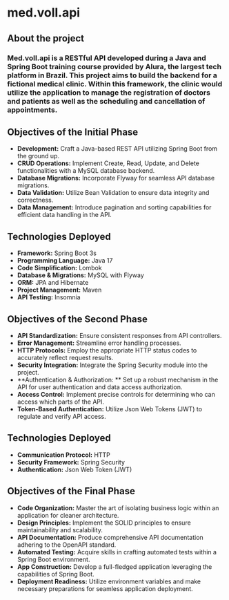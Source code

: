 # **med.voll.api**

## **About the project**

### **Med.voll.api** is a RESTful API developed during a Java and Spring Boot training course provided by Alura, the largest tech platform in Brazil. This project aims to build the backend for a fictional medical clinic. Within this framework, the clinic would utilize the application to manage the registration of doctors and patients as well as the scheduling and cancellation of appointments.

## **Objectives of the Initial Phase**

+ **Development:** Craft a Java-based REST API utilizing Spring Boot from the ground up.
+ **CRUD Operations:** Implement Create, Read, Update, and Delete functionalities with a MySQL database backend.
+ **Database Migrations:** Incorporate Flyway for seamless API database migrations.
+ **Data Validation:** Utilize Bean Validation to ensure data integrity and correctness.
+ **Data Management:** Introduce pagination and sorting capabilities for efficient data handling in the API.

## **Technologies Deployed**

+ **Framework:** Spring Boot 3s
+ **Programming Language:** Java 17
+ **Code Simplification:** Lombok
+ **Database & Migrations:** MySQL with Flyway
+ **ORM:** JPA and Hibernate
+ **Project Management:** Maven
+ **API Testing:** Insomnia

## **Objectives of the Second Phase**

+ **API Standardization:** Ensure consistent responses from API controllers.
+ **Error Management:** Streamline error handling processes.
+ **HTTP Protocols:** Employ the appropriate HTTP status codes to accurately reflect request results.
+ **Security Integration:** Integrate the Spring Security module into the project.
+ **Authentication & Authorization: ** Set up a robust mechanism in the API for user authentication and data access authorization.
+ **Access Control:** Implement precise controls for determining who can access which parts of the API.
+ **Token-Based Authentication:** Utilize Json Web Tokens (JWT) to regulate and verify API access.
  
## **Technologies Deployed**

+ **Communication Protocol:** HTTP
+ **Security Framework:** Spring Security
+ **Authentication:** Json Web Token (JWT)

 ## **Objectives of the Final Phase**
 
+ **Code Organization:** Master the art of isolating business logic within an application for cleaner architecture.
+ **Design Principles:** Implement the SOLID principles to ensure maintainability and scalability.
+ **API Documentation:** Produce comprehensive API documentation adhering to the OpenAPI standard.
+ **Automated Testing:** Acquire skills in crafting automated tests within a Spring Boot environment.
+ **App Construction:** Develop a full-fledged application leveraging the capabilities of Spring Boot.
+ **Deployment Readiness:** Utilize environment variables and make necessary preparations for seamless application deployment.
